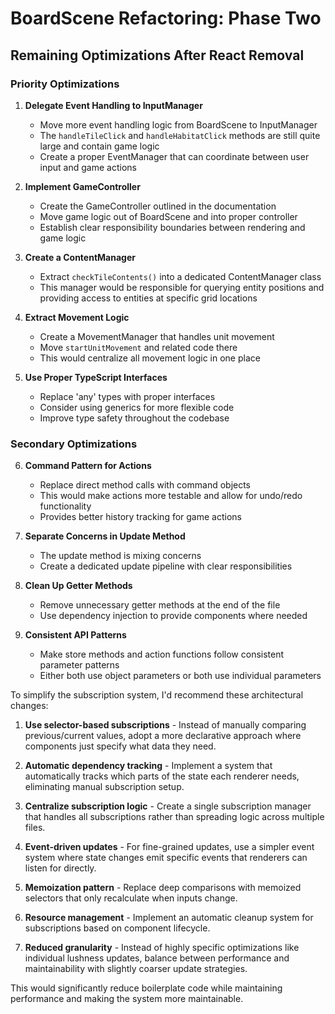 # BoardScene Refactoring: Phase Two

## Remaining Optimizations After React Removal

### Priority Optimizations

1. **Delegate Event Handling to InputManager**
   - Move more event handling logic from BoardScene to InputManager
   - The `handleTileClick` and `handleHabitatClick` methods are still quite large and contain game logic
   - Create a proper EventManager that can coordinate between user input and game actions

2. **Implement GameController**
   - Create the GameController outlined in the documentation
   - Move game logic out of BoardScene and into proper controller
   - Establish clear responsibility boundaries between rendering and game logic

3. **Create a ContentManager**
   - Extract `checkTileContents()` into a dedicated ContentManager class
   - This manager would be responsible for querying entity positions and providing access to entities at specific grid locations

4. **Extract Movement Logic**
   - Create a MovementManager that handles unit movement
   - Move `startUnitMovement` and related code there
   - This would centralize all movement logic in one place

5. **Use Proper TypeScript Interfaces**
   - Replace 'any' types with proper interfaces
   - Consider using generics for more flexible code
   - Improve type safety throughout the codebase

### Secondary Optimizations

6. **Command Pattern for Actions**
   - Replace direct method calls with command objects
   - This would make actions more testable and allow for undo/redo functionality
   - Provides better history tracking for game actions

7. **Separate Concerns in Update Method**
   - The update method is mixing concerns
   - Create a dedicated update pipeline with clear responsibilities

8. **Clean Up Getter Methods**
   - Remove unnecessary getter methods at the end of the file
   - Use dependency injection to provide components where needed

9. **Consistent API Patterns**
   - Make store methods and action functions follow consistent parameter patterns
   - Either both use object parameters or both use individual parameters



To simplify the subscription system, I'd recommend these architectural changes:

1. **Use selector-based subscriptions** - Instead of manually comparing previous/current values, adopt a more declarative approach where components just specify what data they need.

2. **Automatic dependency tracking** - Implement a system that automatically tracks which parts of the state each renderer needs, eliminating manual subscription setup.

3. **Centralize subscription logic** - Create a single subscription manager that handles all subscriptions rather than spreading logic across multiple files.

4. **Event-driven updates** - For fine-grained updates, use a simpler event system where state changes emit specific events that renderers can listen for directly.

5. **Memoization pattern** - Replace deep comparisons with memoized selectors that only recalculate when inputs change.

6. **Resource management** - Implement an automatic cleanup system for subscriptions based on component lifecycle.

7. **Reduced granularity** - Instead of highly specific optimizations like individual lushness updates, balance between performance and maintainability with slightly coarser update strategies.

This would significantly reduce boilerplate code while maintaining performance and making the system more maintainable.
